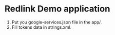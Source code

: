 # Redlink Demo application

1. Put you google-services.json file in the app/.
2. Fill tokens data in strings.xml.